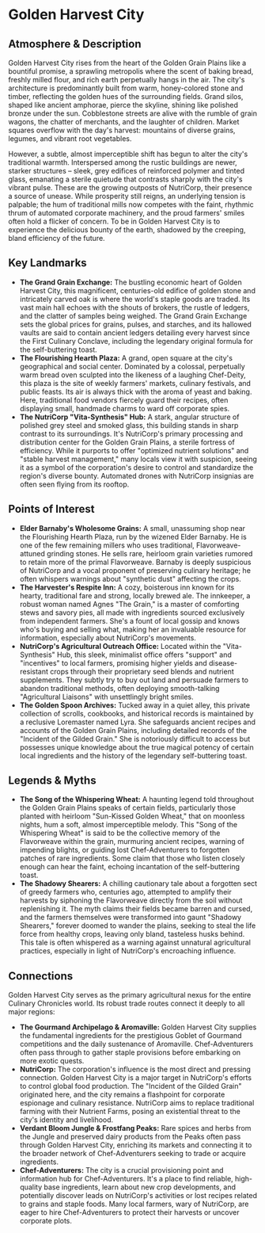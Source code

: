 # Golden Harvest City

## Atmosphere & Description
Golden Harvest City rises from the heart of the Golden Grain Plains like a bountiful promise, a sprawling metropolis where the scent of baking bread, freshly milled flour, and rich earth perpetually hangs in the air. The city's architecture is predominantly built from warm, honey-colored stone and timber, reflecting the golden hues of the surrounding fields. Grand silos, shaped like ancient amphorae, pierce the skyline, shining like polished bronze under the sun. Cobblestone streets are alive with the rumble of grain wagons, the chatter of merchants, and the laughter of children. Market squares overflow with the day's harvest: mountains of diverse grains, legumes, and vibrant root vegetables.

However, a subtle, almost imperceptible shift has begun to alter the city's traditional warmth. Interspersed among the rustic buildings are newer, starker structures – sleek, grey edifices of reinforced polymer and tinted glass, emanating a sterile quietude that contrasts sharply with the city's vibrant pulse. These are the growing outposts of NutriCorp, their presence a source of unease. While prosperity still reigns, an underlying tension is palpable; the hum of traditional mills now competes with the faint, rhythmic thrum of automated corporate machinery, and the proud farmers' smiles often hold a flicker of concern. To be in Golden Harvest City is to experience the delicious bounty of the earth, shadowed by the creeping, bland efficiency of the future.

## Key Landmarks

*   **The Grand Grain Exchange:** The bustling economic heart of Golden Harvest City, this magnificent, centuries-old edifice of golden stone and intricately carved oak is where the world's staple goods are traded. Its vast main hall echoes with the shouts of brokers, the rustle of ledgers, and the clatter of samples being weighed. The Grand Grain Exchange sets the global prices for grains, pulses, and starches, and its hallowed vaults are said to contain ancient ledgers detailing every harvest since the First Culinary Conclave, including the legendary original formula for the self-buttering toast.
*   **The Flourishing Hearth Plaza:** A grand, open square at the city's geographical and social center. Dominated by a colossal, perpetually warm bread oven sculpted into the likeness of a laughing Chef-Deity, this plaza is the site of weekly farmers' markets, culinary festivals, and public feasts. Its air is always thick with the aroma of yeast and baking. Here, traditional food vendors fiercely guard their recipes, often displaying small, handmade charms to ward off corporate spies.
*   **The NutriCorp "Vita-Synthesis" Hub:** A stark, angular structure of polished grey steel and smoked glass, this building stands in sharp contrast to its surroundings. It's NutriCorp's primary processing and distribution center for the Golden Grain Plains, a sterile fortress of efficiency. While it purports to offer "optimized nutrient solutions" and "stable harvest management," many locals view it with suspicion, seeing it as a symbol of the corporation's desire to control and standardize the region's diverse bounty. Automated drones with NutriCorp insignias are often seen flying from its rooftop.

## Points of Interest

*   **Elder Barnaby's Wholesome Grains:** A small, unassuming shop near the Flourishing Hearth Plaza, run by the wizened Elder Barnaby. He is one of the few remaining millers who uses traditional, Flavorweave-attuned grinding stones. He sells rare, heirloom grain varieties rumored to retain more of the primal Flavorweave. Barnaby is deeply suspicious of NutriCorp and a vocal proponent of preserving culinary heritage; he often whispers warnings about "synthetic dust" affecting the crops.
*   **The Harvester's Respite Inn:** A cozy, boisterous inn known for its hearty, traditional fare and strong, locally brewed ale. The innkeeper, a robust woman named Agnes "The Grain," is a master of comforting stews and savory pies, all made with ingredients sourced exclusively from independent farmers. She's a fount of local gossip and knows who's buying and selling what, making her an invaluable resource for information, especially about NutriCorp's movements.
*   **NutriCorp's Agricultural Outreach Office:** Located within the "Vita-Synthesis" Hub, this sleek, minimalist office offers "support" and "incentives" to local farmers, promising higher yields and disease-resistant crops through their proprietary seed blends and nutrient supplements. They subtly try to buy out land and persuade farmers to abandon traditional methods, often deploying smooth-talking "Agricultural Liaisons" with unsettlingly bright smiles.
*   **The Golden Spoon Archives:** Tucked away in a quiet alley, this private collection of scrolls, cookbooks, and historical records is maintained by a reclusive Loremaster named Lyra. She safeguards ancient recipes and accounts of the Golden Grain Plains, including detailed records of the "Incident of the Gilded Grain." She is notoriously difficult to access but possesses unique knowledge about the true magical potency of certain local ingredients and the history of the legendary self-buttering toast.

## Legends & Myths

*   **The Song of the Whispering Wheat:** A haunting legend told throughout the Golden Grain Plains speaks of certain fields, particularly those planted with heirloom "Sun-Kissed Golden Wheat," that on moonless nights, hum a soft, almost imperceptible melody. This "Song of the Whispering Wheat" is said to be the collective memory of the Flavorweave within the grain, murmuring ancient recipes, warning of impending blights, or guiding lost Chef-Adventurers to forgotten patches of rare ingredients. Some claim that those who listen closely enough can hear the faint, echoing incantation of the self-buttering toast.
*   **The Shadowy Shearers:** A chilling cautionary tale about a forgotten sect of greedy farmers who, centuries ago, attempted to amplify their harvests by siphoning the Flavorweave directly from the soil without replenishing it. The myth claims their fields became barren and cursed, and the farmers themselves were transformed into gaunt "Shadowy Shearers," forever doomed to wander the plains, seeking to steal the life force from healthy crops, leaving only bland, tasteless husks behind. This tale is often whispered as a warning against unnatural agricultural practices, especially in light of NutriCorp's encroaching influence.

## Connections

Golden Harvest City serves as the primary agricultural nexus for the entire Culinary Chronicles world. Its robust trade routes connect it deeply to all major regions:
*   **The Gourmand Archipelago & Aromaville:** Golden Harvest City supplies the fundamental ingredients for the prestigious Goblet of Gourmand competitions and the daily sustenance of Aromaville. Chef-Adventurers often pass through to gather staple provisions before embarking on more exotic quests.
*   **NutriCorp:** The corporation's influence is the most direct and pressing connection. Golden Harvest City is a major target in NutriCorp's efforts to control global food production. The "Incident of the Gilded Grain" originated here, and the city remains a flashpoint for corporate espionage and culinary resistance. NutriCorp aims to replace traditional farming with their Nutrient Farms, posing an existential threat to the city's identity and livelihood.
*   **Verdant Bloom Jungle & Frostfang Peaks:** Rare spices and herbs from the Jungle and preserved dairy products from the Peaks often pass through Golden Harvest City, enriching its markets and connecting it to the broader network of Chef-Adventurers seeking to trade or acquire ingredients.
*   **Chef-Adventurers:** The city is a crucial provisioning point and information hub for Chef-Adventurers. It's a place to find reliable, high-quality base ingredients, learn about new crop developments, and potentially discover leads on NutriCorp's activities or lost recipes related to grains and staple foods. Many local farmers, wary of NutriCorp, are eager to hire Chef-Adventurers to protect their harvests or uncover corporate plots.